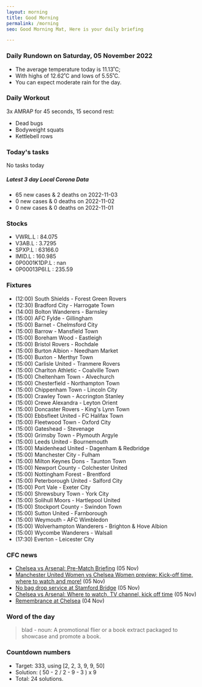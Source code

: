 ```yaml
---
layout: morning
title: Good Morning
permalink: /morning
seo: Good Morning Mat, Here is your daily briefing

---
```


<!-- weather_marker starts -->
### Daily Rundown on Saturday, 05 November 2022

- The average temperature today is 11.13˚C;
- With highs of 12.62˚C and lows of 5.55˚C.
- You can expect moderate rain for the day.

<!-- weather_marker ends -->

### Daily Workout
<!-- workout_marker starts -->
3x AMRAP for 45 seconds, 15 second rest:

- Dead bugs
- Bodyweight squats
- Kettlebell rows

<!-- workout_marker ends -->

### Today's tasks
<!-- task_marker starts -->
No tasks today
<!-- task_marker ends -->

<!-- c19_marker starts -->
##### Latest 3 day Local Corona Data

- 65 new cases & 2 deaths on 2022-11-03
- 0 new cases & 0 deaths on 2022-11-02
- 0 new cases & 0 deaths on 2022-11-01

<!-- c19_marker ends -->

### Stocks

<!-- stocks_marker starts -->

- VWRL.L : 84.075
- V3AB.L : 3.7295
- SPXP.L : 63166.0
- IMID.L : 160.985
- 0P0001K1DP.L : nan
- 0P00013P6I.L : 235.59

<!-- stocks_marker ends -->

### Fixtures

<!-- sports_marker starts -->

<ul>
<li>(12:00) South Shields - Forest Green Rovers</li>
<li>(12:30) Bradford City - Harrogate Town</li>
<li>(14:00) Bolton Wanderers - Barnsley</li>
<li>(15:00) AFC Fylde - Gillingham</li>
<li>(15:00) Barnet - Chelmsford City</li>
<li>(15:00) Barrow - Mansfield Town</li>
<li>(15:00) Boreham Wood - Eastleigh</li>
<li>(15:00) Bristol Rovers - Rochdale</li>
<li>(15:00) Burton Albion - Needham Market</li>
<li>(15:00) Buxton - Merthyr Town</li>
<li>(15:00) Carlisle United - Tranmere Rovers</li>
<li>(15:00) Charlton Athletic - Coalville Town</li>
<li>(15:00) Cheltenham Town - Alvechurch</li>
<li>(15:00) Chesterfield - Northampton Town</li>
<li>(15:00) Chippenham Town - Lincoln City</li>
<li>(15:00) Crawley Town - Accrington Stanley</li>
<li>(15:00) Crewe Alexandra - Leyton Orient</li>
<li>(15:00) Doncaster Rovers - King's Lynn Town</li>
<li>(15:00) Ebbsfleet United - FC Halifax Town</li>
<li>(15:00) Fleetwood Town - Oxford City</li>
<li>(15:00) Gateshead - Stevenage</li>
<li>(15:00) Grimsby Town - Plymouth Argyle</li>
<li>(15:00) Leeds United - Bournemouth</li>
<li>(15:00) Maidenhead United - Dagenham & Redbridge</li>
<li>(15:00) Manchester City - Fulham</li>
<li>(15:00) Milton Keynes Dons - Taunton Town</li>
<li>(15:00) Newport County - Colchester United</li>
<li>(15:00) Nottingham Forest - Brentford</li>
<li>(15:00) Peterborough United - Salford City</li>
<li>(15:00) Port Vale - Exeter City</li>
<li>(15:00) Shrewsbury Town - York City</li>
<li>(15:00) Solihull Moors - Hartlepool United</li>
<li>(15:00) Stockport County - Swindon Town</li>
<li>(15:00) Sutton United - Farnborough </li>
<li>(15:00) Weymouth - AFC Wimbledon</li>
<li>(15:00) Wolverhampton Wanderers - Brighton & Hove Albion</li>
<li>(15:00) Wycombe Wanderers - Walsall</li>
<li>(17:30) Everton - Leicester City</li>
</ul>

<!-- sports_marker ends -->

### CFC news

<!-- cfc_marker starts -->
- [Chelsea vs Arsenal: Pre-Match Briefing](https://chelseafc.com/en/news/article/chelsea-vs-arsenal-pre-match-briefing) (05 Nov)
- [Manchester United Women vs Chelsea Women preview: Kick-off time, where to watch and more!](https://chelseafc.com/en/news/article/manchester-united-women-vs-chelsea-women-preview-kick-off-time-where-to) (05 Nov)
- [No bag drop service at Stamford Bridge](https://chelseafc.com/en/news/article/no-bag-drop-service-at-stamford-bridge) (05 Nov)
- [Chelsea vs Arsenal: Where to watch, TV channel, kick off time](https://chelseafc.com/en/news/article/chelsea-vs-arsenal-where-to-watch-tv-channel-kick-off-time) (05 Nov)
- [Remembrance at Chelsea](https://chelseafc.com/en/news/article/remembrance-at-chelsea-2022) (04 Nov)

<!-- cfc_marker ends -->

### Word of the day
<!-- word_marker starts -->

 > blad - noun: A promotional flier or a book extract packaged to showcase and promote a book.

<!-- word_marker ends -->

### Countdown numbers
<!-- game_marker starts -->

- Target: 333, using [2, 2, 3, 9, 9, 50]
- Solution: ( 50 - 2 / 2 - 9 - 3 ) x 9
- Total: 24 solutions.

<!-- game_marker ends -->
